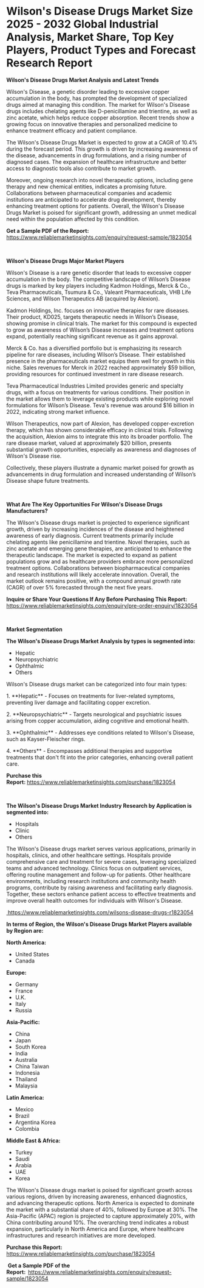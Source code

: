 <p><h1>Wilson's Disease Drugs Market Size 2025 - 2032 Global Industrial Analysis, Market Share, Top Key Players, Product Types and Forecast Research Report</h1></p><p><strong>Wilson's Disease Drugs Market Analysis and Latest Trends</strong></p>
<p><p>Wilson's Disease, a genetic disorder leading to excessive copper accumulation in the body, has prompted the development of specialized drugs aimed at managing this condition. The market for Wilson's Disease drugs includes chelating agents like D-penicillamine and trientine, as well as zinc acetate, which helps reduce copper absorption. Recent trends show a growing focus on innovative therapies and personalized medicine to enhance treatment efficacy and patient compliance.</p><p>The Wilson's Disease Drugs Market is expected to grow at a CAGR of 10.4% during the forecast period. This growth is driven by increasing awareness of the disease, advancements in drug formulations, and a rising number of diagnosed cases. The expansion of healthcare infrastructure and better access to diagnostic tools also contribute to market growth. </p><p>Moreover, ongoing research into novel therapeutic options, including gene therapy and new chemical entities, indicates a promising future. Collaborations between pharmaceutical companies and academic institutions are anticipated to accelerate drug development, thereby enhancing treatment options for patients. Overall, the Wilson's Disease Drugs Market is poised for significant growth, addressing an unmet medical need within the population affected by this condition.</p></p>
<p><strong>Get a Sample PDF of the Report:&nbsp;</strong> <a href="https://www.reliablemarketinsights.com/enquiry/request-sample/1823054?utm_campaign=2193&utm_medium=2&utm_source=Github&utm_content=ia&utm_term=19042025&utm_id=wilsons-disease-drugs">https://www.reliablemarketinsights.com/enquiry/request-sample/1823054</a></p>
<p>&nbsp;</p>
<p><strong>Wilson's Disease Drugs Major Market Players</strong></p>
<p><p>Wilson's Disease is a rare genetic disorder that leads to excessive copper accumulation in the body. The competitive landscape of Wilson’s Disease drugs is marked by key players including Kadmon Holdings, Merck & Co., Teva Pharmaceuticals, Tsumura & Co., Valeant Pharmaceuticals, VHB Life Sciences, and Wilson Therapeutics AB (acquired by Alexion).</p><p>Kadmon Holdings, Inc. focuses on innovative therapies for rare diseases. Their product, KD025, targets therapeutic needs in Wilson’s Disease, showing promise in clinical trials. The market for this compound is expected to grow as awareness of Wilson’s Disease increases and treatment options expand, potentially reaching significant revenue as it gains approval.</p><p>Merck & Co. has a diversified portfolio but is emphasizing its research pipeline for rare diseases, including Wilson’s Disease. Their established presence in the pharmaceuticals market equips them well for growth in this niche. Sales revenues for Merck in 2022 reached approximately $59 billion, providing resources for continued investment in rare disease research.</p><p>Teva Pharmaceutical Industries Limited provides generic and specialty drugs, with a focus on treatments for various conditions. Their position in the market allows them to leverage existing products while exploring novel formulations for Wilson’s Disease. Teva's revenue was around $16 billion in 2022, indicating strong market influence.</p><p>Wilson Therapeutics, now part of Alexion, has developed copper-excretion therapy, which has shown considerable efficacy in clinical trials. Following the acquisition, Alexion aims to integrate this into its broader portfolio. The rare disease market, valued at approximately $20 billion, presents substantial growth opportunities, especially as awareness and diagnoses of Wilson's Disease rise.</p><p>Collectively, these players illustrate a dynamic market poised for growth as advancements in drug formulation and increased understanding of Wilson’s Disease shape future treatments.</p></p>
<p>&nbsp;</p>
<p><strong>What Are The Key Opportunities For Wilson's Disease Drugs Manufacturers?</strong></p>
<p><p>The Wilson's Disease drugs market is projected to experience significant growth, driven by increasing incidences of the disease and heightened awareness of early diagnosis. Current treatments primarily include chelating agents like penicillamine and trientine. Novel therapies, such as zinc acetate and emerging gene therapies, are anticipated to enhance the therapeutic landscape. The market is expected to expand as patient populations grow and as healthcare providers embrace more personalized treatment options. Collaborations between biopharmaceutical companies and research institutions will likely accelerate innovation. Overall, the market outlook remains positive, with a compound annual growth rate (CAGR) of over 5% forecasted through the next five years.</p></p>
<p><strong>Inquire or Share Your Questions If Any Before Purchasing This Report:</strong> <a href="https://www.reliablemarketinsights.com/enquiry/pre-order-enquiry/1823054?utm_campaign=2193&utm_medium=2&utm_source=Github&utm_content=ia&utm_term=19042025&utm_id=wilsons-disease-drugs">https://www.reliablemarketinsights.com/enquiry/pre-order-enquiry/1823054</a></p>
<p>&nbsp;</p>
<p><strong>Market Segmentation</strong></p>
<p><strong>The Wilson's Disease Drugs Market Analysis by types is segmented into:</strong></p>
<p><ul><li>Hepatic</li><li>Neuropsychiatric</li><li>Ophthalmic</li><li>Others</li></ul></p>
<p><p>Wilson's Disease drugs market can be categorized into four main types: </p><p>1. **Hepatic** - Focuses on treatments for liver-related symptoms, preventing liver damage and facilitating copper excretion. </p><p>2. **Neuropsychiatric** - Targets neurological and psychiatric issues arising from copper accumulation, aiding cognitive and emotional health. </p><p>3. **Ophthalmic** - Addresses eye conditions related to Wilson's Disease, such as Kayser-Fleischer rings. </p><p>4. **Others** - Encompasses additional therapies and supportive treatments that don't fit into the prior categories, enhancing overall patient care.</p></p>
<p><strong>Purchase this Report:&nbsp;</strong><a href="https://www.reliablemarketinsights.com/purchase/1823054?utm_campaign=2193&utm_medium=2&utm_source=Github&utm_content=ia&utm_term=19042025&utm_id=wilsons-disease-drugs">https://www.reliablemarketinsights.com/purchase/1823054</a></p>
<p>&nbsp;</p>
<p><strong>The Wilson's Disease Drugs Market Industry Research by Application is segmented into:</strong></p>
<p><ul><li>Hospitals</li><li>Clinic</li><li>Others</li></ul></p>
<p><p>The Wilson's Disease drugs market serves various applications, primarily in hospitals, clinics, and other healthcare settings. Hospitals provide comprehensive care and treatment for severe cases, leveraging specialized teams and advanced technology. Clinics focus on outpatient services, offering routine management and follow-up for patients. Other healthcare environments, including research institutions and community health programs, contribute by raising awareness and facilitating early diagnosis. Together, these sectors enhance patient access to effective treatments and improve overall health outcomes for individuals with Wilson's Disease.</p></p>
<p><a href="https://www.reliablemarketinsights.com/wilsons-disease-drugs-r1823054?utm_campaign=2193&utm_medium=2&utm_source=Github&utm_content=ia&utm_term=19042025&utm_id=wilsons-disease-drugs">&nbsp;https://www.reliablemarketinsights.com/wilsons-disease-drugs-r1823054</a></p>
<p><strong>In terms of Region, the Wilson's Disease Drugs Market Players available by Region are:</strong></p>
<p>
    <p> <strong> North America: </strong>
        <ul>
            <li>United States</li>
            <li>Canada</li>
        </ul>
        </p> 
    <p> <strong> Europe: </strong>
        <ul>
            <li>Germany</li>
            <li>France</li>
            <li>U.K.</li>
            <li>Italy</li>
            <li>Russia</li>
        </ul>
        </p> 
    <p> <strong> Asia-Pacific: </strong>
        <ul>
            <li>China</li>
            <li>Japan</li>
            <li>South Korea</li>
            <li>India</li>
            <li>Australia</li>
            <li>China Taiwan</li>
            <li>Indonesia</li>
            <li>Thailand</li>
            <li>Malaysia</li>
        </ul>
        </p> 
    <p> <strong> Latin America: </strong>
        <ul>
            <li>Mexico</li>
            <li>Brazil</li>
            <li>Argentina Korea</li>
            <li>Colombia</li>
        </ul>
        </p> 
    <p> <strong> Middle East & Africa: </strong>
        <ul>
            <li>Turkey</li>
            <li>Saudi</li>
            <li>Arabia</li>
            <li>UAE</li>
            <li>Korea</li>
        </ul>
    </p>
    </p>
<p><p>The Wilson's Disease drugs market is poised for significant growth across various regions, driven by increasing awareness, enhanced diagnostics, and advancing therapeutic options. North America is expected to dominate the market with a substantial share of 40%, followed by Europe at 30%. The Asia-Pacific (APAC) region is projected to capture approximately 20%, with China contributing around 10%. The overarching trend indicates a robust expansion, particularly in North America and Europe, where healthcare infrastructures and research initiatives are more developed.</p></p>
<p><strong>Purchase this Report: </strong><a href="https://www.reliablemarketinsights.com/purchase/1823054?utm_campaign=2193&utm_medium=2&utm_source=Github&utm_content=ia&utm_term=19042025&utm_id=wilsons-disease-drugs">https://www.reliablemarketinsights.com/purchase/1823054</a></p>
<p>&nbsp;<strong>Get a Sample PDF of the Report:&nbsp;&nbsp;</strong><a href="https://www.reliablemarketinsights.com/enquiry/request-sample/1823054?utm_campaign=2193&utm_medium=2&utm_source=Github&utm_content=ia&utm_term=19042025&utm_id=wilsons-disease-drugs">https://www.reliablemarketinsights.com/enquiry/request-sample/1823054</a></p>
<p><strong></strong></p>
<p><p></p><p></p><p></p></p>